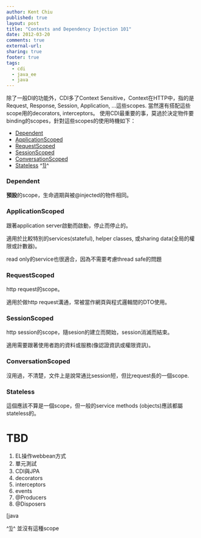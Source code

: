 ```yaml
---
author: Kent Chiu
published: true
layout: post
title: "Contexts and Dependency Injection 101"
date: 2012-03-20
comments: true
external-url:
sharing: true
footer: true
tags:
  - cdi
  - java_ee
  - java
---
```




除了一般DI的功能外，CDI多了Context
Sensitive，Context在HTTP中，指的是Request, Response, Session,
Application, …這些scopes. 當然還有搭配這些scope用的decorators,
interceptors。
使用CDI最重要的事，莫過於決定物件要binding的scopes，針對這些scopes的使用時機如下：

-   [Dependent](#dependent "java:cdi_101 ↵")
-   [ApplicationScoped](#applicationscoped "java:cdi_101 ↵")
-   [RequestScoped](#requestscoped "java:cdi_101 ↵")
-   [SessionScoped](#sessionscoped "java:cdi_101 ↵")
-   [ConversationScoped](#conversationscoped "java:cdi_101 ↵")
-   [Stateless](#stateless "java:cdi_101 ↵") ^[1)](#fn__1)^

### Dependent

**預設**的scope，生命週期與被@injected的物件相同。

### ApplicationScoped

跟著application server啟動而啟動，停止而停止的。

適用於比較特別的services(stateful), helper classes, 或sharing
data(全局的權限或計數器)。

read only的service也很適合，因為不需要考慮thread safe的問題

### RequestScoped

http request的scope。

適用於做http request溝通，常被當作網頁與程式邏輯間的DTO使用。

### SessionScoped

http session的scope，隨sesion的建立而開始，session消滅而結束。

適用需要跟著使用者跑的資料或服務(像認證資訊或權限資訊)。

### ConversationScoped

沒用過，不清楚，文件上是說常通比session短，但比request長的一個scope.

### Stateless

這個應該不算是一個scope，但一般的service methods
(objects)應該都屬stateless的。

TBD
===

1.  EL操作webbean方式
2.  單元測試
3.  CDI與JPA
4.  decorators
5.  interceptors
6.  events
7.  @Producers
8.  @Disposers


[java



^[1)](#fnt__1)^ 並沒有這種scope